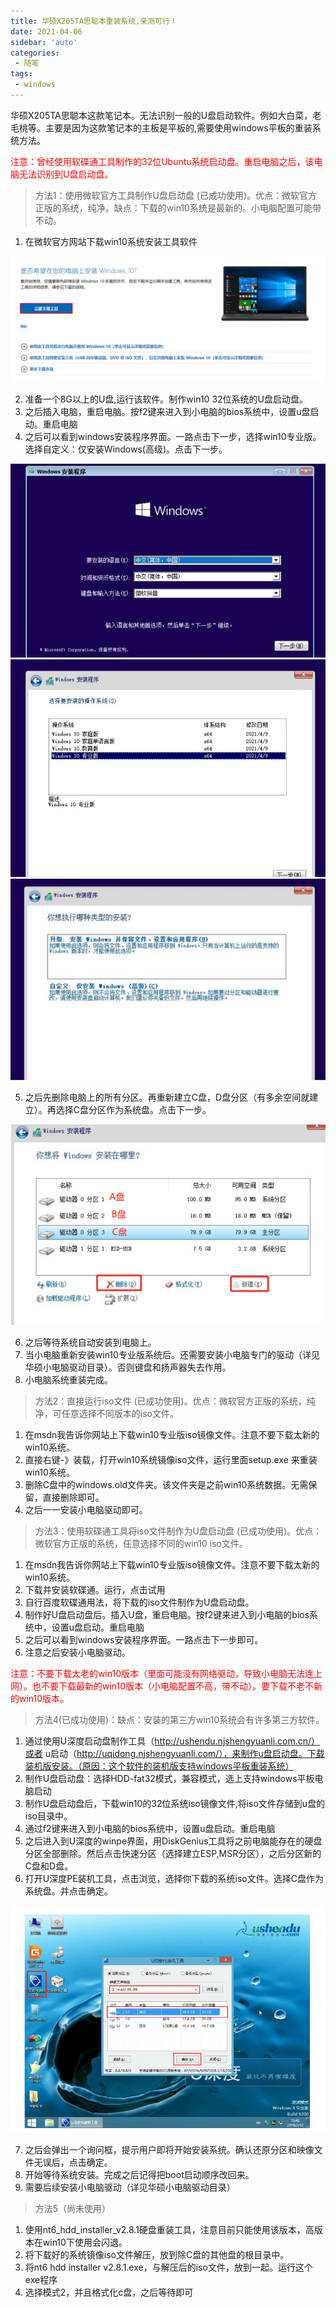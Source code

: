 ```yaml
---
title: 华硕X205TA思聪本重装系统,亲测可行！
date: 2021-04-06
sidebar: 'auto'
categories: 
 - 随笔
tags:
 - windows
---
```



华硕X205TA思聪本这款笔记本。无法识别一般的U盘启动软件。例如大白菜，老毛桃等。主要是因为这款笔记本的主板是平板的,需要使用windows平板的重装系统方法。

<font color="red">注意：曾经使用软碟通工具制作的32位Ubuntu系统启动盘。重启电脑之后，该电脑无法识别到U盘启动盘。</font>

> 方法1：使用微软官方工具制作U盘启动盘 (已成功使用)。优点：微软官方正版的系统，纯净。缺点：下载的win10系统是最新的。小电脑配置可能带不动。

1. 在微软官方网站下载win10系统安装工具软件

![20220708004620.png](../blog_img/20220708004620.png)

2. 准备一个8G以上的U盘,运行该软件。制作win10 32位系统的U盘启动盘。
3. 之后插入电脑，重启电脑。按f2键来进入到小电脑的bios系统中，设置u盘启动。重启电脑
4. 之后可以看到windows安装程序界面。一路点击下一步，选择win10专业版。选择自定义：仅安装Windows(高级)。点击下一步。

![20220708095112.png](../blog_img/20220708095112.png)
![20220708095206.png](../blog_img/20220708095206.png)
![20220708095219.png](../blog_img/20220708095219.png)

5. 之后先删除电脑上的所有分区。再重新建立C盘，D盘分区（有多余空间就建立）。再选择C盘分区作为系统盘。点击下一步。

![20220708095520.png](../blog_img/20220708095520.png)

6. 之后等待系统自动安装到电脑上。
7. 当小电脑重新安装win10专业版系统后。还需要安装小电脑专门的驱动（详见华硕小电脑驱动目录）。否则键盘和扬声器失去作用。
8. 小电脑系统重装完成。


> 方法2：直接运行iso文件 (已成功使用)。优点：微软官方正版的系统，纯净，可任意选择不同版本的iso文件。

1. 在msdn我告诉你网站上下载win10专业版iso镜像文件。注意不要下载太新的win10系统。
2. 直接右键-》装载，打开win10系统镜像iso文件，运行里面setup.exe 来重装win10系统。
3. 删除C盘中的windows.old文件夹。该文件夹是之前win10系统数据。无需保留，直接删除即可。
4. 之后一一安装小电脑驱动即可。

> 方法3：使用软碟通工具将iso文件制作为U盘启动盘 (已成功使用)。优点：微软官方正版的系统，任意选择不同的win10 iso文件。 

1. 在msdn我告诉你网站上下载win10专业版iso镜像文件。注意不要下载太新的win10系统。
2. 下载并安装软碟通。运行，点击试用
3. 自行百度软碟通用法，将下载的iso文件制作为U盘启动盘。
4. 制作好U盘启动盘后。插入U盘，重启电脑。按f2键来进入到小电脑的bios系统中，设置u盘启动。重启电脑
5. 之后可以看到windows安装程序界面。一路点击下一步即可。
6. 注意之后安装小电脑驱动。

<font color="red">注意：不要下载太老的win10版本（里面可能没有网络驱动，导致小电脑无法连上网）。也不要下载最新的win10版本（小电脑配置不高，带不动）。要下载不老不新的win10版本。</font>


> 方法4(已成功使用)：缺点：安装的第三方win10系统会有许多第三方软件。

1. 通过使用U深度启动盘制作工具（http://ushendu.njshengyuanli.com.cn/）或者 u启动（http://uqidong.njshengyuanli.com/），来制作u盘启动盘。下载装机版安装。（原因：这个软件的装机版支持windows平板重装系统）
2. 制作U盘启动盘：选择HDD-fat32模式，兼容模式，选上支持windows平板电脑启动
3. 制作U盘启动盘后，下载win10的32位系统iso镜像文件,将iso文件存储到u盘的iso目录中。
4. 通过f2键来进入到小电脑的bios系统中，设置u盘启动。重启电脑
5. 之后进入到U深度的winpe界面，用DiskGenius工具将之前电脑能存在的硬盘分区全部删除。然后点击快速分区（选择建立ESP,MSR分区），之后分区新的C盘和D盘。
6. 打开U深度PE装机工具，点击浏览，选择你下载的系统iso文件。选择C盘作为系统盘。并点击确定。

![20220707230421.png](../blog_img/20220707230421.png)

7. 之后会弹出一个询问框，提示用户即将开始安装系统。确认还原分区和映像文件无误后，点击确定。
8. 开始等待系统安装。完成之后记得把boot启动顺序改回来。
9. 需要后续安装小电脑驱动（详见华硕小电脑驱动目录）

> 方法5（尚未使用）

1. 使用nt6_hdd_installer_v2.8.1硬盘重装工具，注意目前只能使用该版本，高版本在win10下使用会闪退。
2. 将下载好的系统镜像iso文件解压，放到除C盘的其他盘的根目录中。
3. 将nt6 hdd installer v2.8.1.exe，与解压后的iso文件，放到一起。运行这个exe程序
4. 选择模式2，并且格式化c盘，之后等待即可